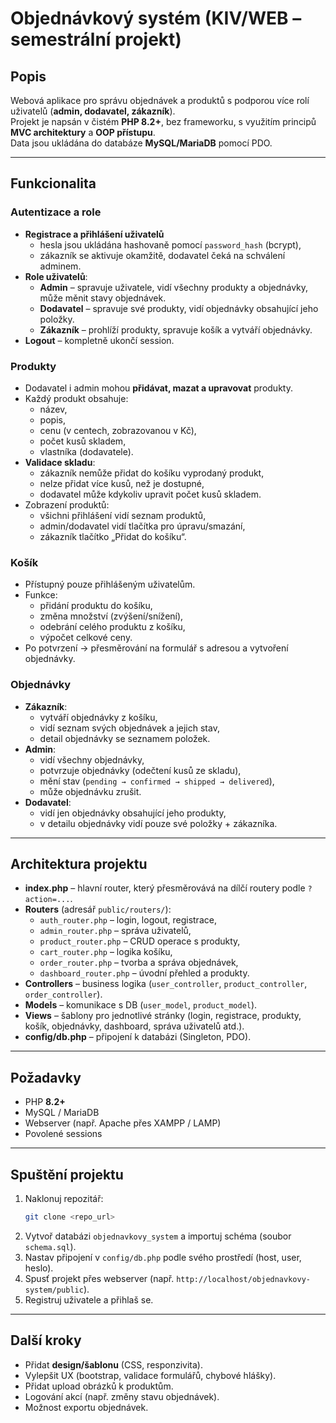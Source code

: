 # Objednávkový systém (KIV/WEB – semestrální projekt)

## Popis
Webová aplikace pro správu objednávek a produktů s podporou více rolí uživatelů (**admin, dodavatel, zákazník**).  
Projekt je napsán v čistém **PHP 8.2+**, bez frameworku, s využitím principů **MVC architektury** a **OOP přístupu**.  
Data jsou ukládána do databáze **MySQL/MariaDB** pomocí PDO.

---

## Funkcionalita

### Autentizace a role
- **Registrace a přihlášení uživatelů**
    - hesla jsou ukládána hashovaně pomocí `password_hash` (bcrypt),
    - zákazník se aktivuje okamžitě, dodavatel čeká na schválení adminem.
- **Role uživatelů**:
    - **Admin** – spravuje uživatele, vidí všechny produkty a objednávky, může měnit stavy objednávek.
    - **Dodavatel** – spravuje své produkty, vidí objednávky obsahující jeho položky.
    - **Zákazník** – prohlíží produkty, spravuje košík a vytváří objednávky.
- **Logout** – kompletně ukončí session.

### Produkty
- Dodavatel i admin mohou **přidávat, mazat a upravovat** produkty.
- Každý produkt obsahuje:
    - název,
    - popis,
    - cenu (v centech, zobrazovanou v Kč),
    - počet kusů skladem,
    - vlastníka (dodavatele).
- **Validace skladu**:
    - zákazník nemůže přidat do košíku vyprodaný produkt,
    - nelze přidat více kusů, než je dostupné,
    - dodavatel může kdykoliv upravit počet kusů skladem.
- Zobrazení produktů:
    - všichni přihlášení vidí seznam produktů,
    - admin/dodavatel vidí tlačítka pro úpravu/smazání,
    - zákazník tlačítko „Přidat do košíku“.

### Košík
- Přístupný pouze přihlášeným uživatelům.
- Funkce:
    - přidání produktu do košíku,
    - změna množství (zvýšení/snížení),
    - odebrání celého produktu z košíku,
    - výpočet celkové ceny.
- Po potvrzení → přesměrování na formulář s adresou a vytvoření objednávky.

### Objednávky
- **Zákazník**:
    - vytváří objednávky z košíku,
    - vidí seznam svých objednávek a jejich stav,
    - detail objednávky se seznamem položek.
- **Admin**:
    - vidí všechny objednávky,
    - potvrzuje objednávky (odečtení kusů ze skladu),
    - mění stav (`pending → confirmed → shipped → delivered`),
    - může objednávku zrušit.
- **Dodavatel**:
    - vidí jen objednávky obsahující jeho produkty,
    - v detailu objednávky vidí pouze své položky + zákazníka.

---

## Architektura projektu

- **index.php** – hlavní router, který přesměrovává na dílčí routery podle `?action=...`.
- **Routers** (adresář `public/routers/`):
    - `auth_router.php` – login, logout, registrace,
    - `admin_router.php` – správa uživatelů,
    - `product_router.php` – CRUD operace s produkty,
    - `cart_router.php` – logika košíku,
    - `order_router.php` – tvorba a správa objednávek,
    - `dashboard_router.php` – úvodní přehled a produkty.
- **Controllers** – business logika (`user_controller`, `product_controller`, `order_controller`).
- **Models** – komunikace s DB (`user_model`, `product_model`).
- **Views** – šablony pro jednotlivé stránky (login, registrace, produkty, košík, objednávky, dashboard, správa uživatelů atd.).
- **config/db.php** – připojení k databázi (Singleton, PDO).

---

## Požadavky
- PHP **8.2+**
- MySQL / MariaDB
- Webserver (např. Apache přes XAMPP / LAMP)
- Povolené sessions

---

## Spuštění projektu
1. Naklonuj repozitář:
   ```bash
   git clone <repo_url>
   ```
2. Vytvoř databázi `objednavkovy_system` a importuj schéma (soubor `schema.sql`).
3. Nastav připojení v `config/db.php` podle svého prostředí (host, user, heslo).
4. Spusť projekt přes webserver (např. `http://localhost/objednavkovy-system/public`).
5. Registruj uživatele a přihlaš se.

---

## Další kroky
- Přidat **design/šablonu** (CSS, responzivita).
- Vylepšit UX (bootstrap, validace formulářů, chybové hlášky).
- Přidat upload obrázků k produktům.
- Logování akcí (např. změny stavu objednávek).
- Možnost exportu objednávek.
